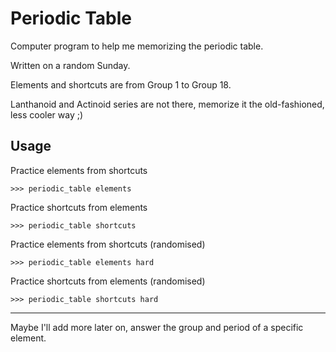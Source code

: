 # Periodic Table
Computer program to help me memorizing the periodic table.

Written on a random Sunday.

Elements and shortcuts are from Group 1 to Group 18.

Lanthanoid and Actinoid series are not there, memorize it the old-fashioned, less cooler way ;)

## Usage
Practice elements from shortcuts
```
>>> periodic_table elements
```

Practice shortcuts from elements
```
>>> periodic_table shortcuts
```

Practice elements from shortcuts (randomised)
```
>>> periodic_table elements hard
```

Practice shortcuts from elements (randomised)
```
>>> periodic_table shortcuts hard
```

***

Maybe I'll add more later on, answer the group and period of a specific element.